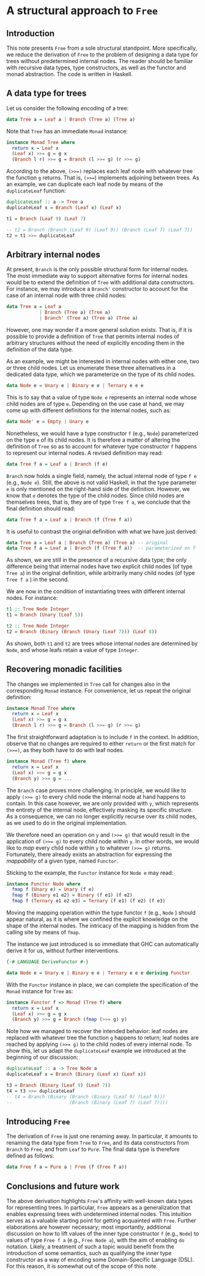 # A structural approach to `Free`

## Introduction
This note presents `Free` from a sole structural standpoint. More specifically, we reduce the derivation of `Free` to the problem of designing a data type for trees without predetermined internal nodes. The reader should be familiar with recursive data types, type constructors, as well as the functor and monad abstraction. The code is written in Haskell.

## A data type for trees
Let us consider the following encoding of a tree:

```haskell
data Tree a = Leaf a | Branch (Tree a) (Tree a)
```

Note that `Tree` has an immediate `Monad` instance:

```haskell
instance Monad Tree where
  return x = Leaf x
  (Leaf x) >>= g = g x
  (Branch l r) >>= g = Branch (l >>= g) (r >>= g)
```

According to the above, `(>>=)` replaces each leaf node with whatever tree the function `g` returns. That is, `(>>=`) implements adjoining between trees. As an example, we can duplicate each leaf node by means of the `duplicateLeaf` function:

```haskell
duplicateLeaf :: a -> Tree a
duplicateLeaf x = Branch (Leaf x) (Leaf x)

t1 = Branch (Leaf 9) (Leaf 7)

-- t2 = Branch (Branch (Leaf 9) (Leaf 9)) (Branch (Leaf 7) (Leaf 7))
t2 = t1 >>= duplicateLeaf
```

## Arbitrary internal nodes
At present, `Branch` is the only possible structural form for internal nodes. The most immediate way to support alternative forms for internal nodes would be to extend the definition of `Tree` with additional data constructors. For instance, we may introduce a `Branch'` constructor to account for the case of an internal node with three child nodes:

```haskell
data Tree a = Leaf a
            | Branch (Tree a) (Tree a)
            | Branch' (Tree a) (Tree a) (Tree a)
```

However, one may wonder if a more general solution exists. That is, if it is possible to provide a definition of `Tree` that permits internal nodes of arbitrary structures without the need of explicitly encoding them in the definition of the data type.

As an example, we might be interested in internal nodes with either one, two or three child nodes. Let us enumerate these three alternatives in a dedicated data type, which we parameterize on the type of its child nodes.

```haskell
data Node e = Unary e | Binary e e | Ternary e e e
```

This is to say that a value of type `Node e` represents an internal node whose child nodes are of type `e`. Depending on the use case at hand, we may come up with different definitions for the internal nodes, such as:

```haskell
data Node' e = Empty | Unary e
```

Nonetheless, we would have a type constructor `f` (e.g., `Node`) parameterized on the type `e` of its child nodes. It is therefore a matter of altering the definition of `Tree` so as to account for whatever type constructor `f` happens to represent our internal nodes. A revised definition may read:

```haskell
data Tree f a = Leaf a | Branch (f e)
```

`Branch` now holds a single field, namely, the actual internal node of type `f e` (e.g., `Node e`). Still, the above is not valid Haskell, in that the type parameter `e` is only mentioned on the right-hand side of the definition. However, we know that `e` denotes the type of the child nodes. Since child nodes are themselves trees, that is, they are of type `Tree f a`, we conclude that the final definition should read:

```haskell
data Tree f a = Leaf a | Branch (f (Tree f a))
```

It is useful to contrast the original definition with what we have just derived:

```haskell
data Tree a = Leaf a | Branch (Tree a) (Tree a) -- original
data Tree f a = Leaf a | Branch (f (Tree f a))  -- parameterized on f
```

As shown, we are still in the presence of a recursive data type; the only difference being that internal nodes have two explicit child nodes (of type `Tree a`) in the original definition, while arbitrarily many child nodes (of type `Tree f a` ) in the second.

We are now in the condition of instantiating trees with different internal nodes. For instance:

```haskell
t1 :: Tree Node Integer
t1 = Branch (Unary (Leaf 5))

t2 :: Tree Node Integer
t2 = Branch (Binary (Branch (Unary (Leaf 7))) (Leaf 8))
```

As shown, both `t1` and `t2` are trees whose internal nodes are determined by `Node`, and whose leafs retain a value of type `Integer`.

## Recovering monadic facilities
The changes we implemented in `Tree` call for changes also in the corresponding `Monad` instance. For convenience, let us repeat the original definition:

```haskell
instance Monad Tree where
  return x = Leaf x
  (Leaf x) >>= g = g x
  (Branch l r) >>= g = Branch (l >>= g) (r >>= g)
```

The first straightforward adaptation is to include `f` in the context. In addition, observe that no changes are required to either `return` or the first match for `(>>=)`, as they both have to do with leaf nodes.

```haskell
instance Monad (Tree f) where
  return x = Leaf x
  (Leaf x) >>= g = g x
  (Branch y) >>= g = ...
```

The `Branch` case proves more challenging. In principle, we would like to apply `(>>= g)` to every child node the internal node at hand happens to contain. In this case however, we are only provided with `y`, which represents the entirety of the internal node, effectively masking its specific structure. As a consequence, we can no longer explicitly recurse over its child nodes, as we used to do in the original implementation.

We therefore need an operation on `y` and `(>>= g)` that would result in the application of `(>>= g)` to every child node within `y`. In other words, we would like to *map* every child node within `y` to whatever `(>>= g)` returns. Fortunately, there already exists an abstraction for expressing the *mappability* of a given type, named `Functor`.

Sticking to the example, the `Functor` instance for `Node e` may read:

```haskell
instance Functor Node where
  fmap f (Unary e) = Unary (f e)
  fmap f (Binary e1 e2) = Binary (f e1) (f e2)
  fmap f (Ternary e1 e2 e3) = Ternary (f e1) (f e2) (f e3)
```

Moving the mapping operation within the type functor `f` (e.g., `Node` ) should appear natural, as it is where we confined the explicit knowledge on the shape of the internal nodes. The intricacy of the mapping is hidden from the calling site by means of `fmap`.

The instance we just introduced is so immediate that GHC can automatically derive it for us, without further interventions.

```haskell
{-# LANGUAGE DeriveFunctor #-}

data Node e = Unary e | Binary e e | Ternary e e e deriving Functor
```

With the `Functor` instance in place, we can complete the specification of the `Monad` instance for `Tree` as:

```haskell
instance Functor f => Monad (Tree f) where
  return x = Leaf x
  (Leaf x) >>= g = g x
  (Branch y) >>= g = Branch (fmap (>>= g) y)
```

Note how we managed to recover the intended behavior: leaf nodes are replaced with whatever tree the function `g` happens to return; leaf nodes are reached by applying `(>>= g)` to the child nodes of every internal node. To show this, let us adapt the `duplicateLeaf` example we introduced at the beginning of our discussion:

```haskell
duplicateLeaf :: a -> Tree Node a
duplicateLeaf x = Branch (Binary (Leaf x) (Leaf x))

t3 = Branch (Binary (Leaf 9) (Leaf 7))
t4 = t3 >>= duplicateLeaf
-- t4 = Branch (Binary (Branch (Binary (Leaf 9) (Leaf 9)))
--                     (Branch (Binary (Leaf 7) (Leaf 7))))
```

## Introducing `Free`
The derivation of `Free` is just one renaming away. In particular, it amounts to renaming the data type from `Tree` to `Free`, and its data constructors from  `Branch` to `Free`, and from `Leaf` to `Pure`. The final data type is therefore defined as follows:

```haskell
data Free f a = Pure a | Free (f (Free f a))
```

## Conclusions and future work
The above derivation highlights `Free`'s affinity with well-known data types for representing trees. In particular, `Free` appears as a generalization that enables expressing trees with undetermined internal nodes. This intuition serves as a valuable starting point for getting acquainted with `Free`. Further elaborations are however necessary; most importantly, additional discussion on how to lift values of the inner type constructor `f` (e.g., `Node`) to values of type `Free f a` (e.g., `Free Node a`), with the aim of enabling `do` notation. Likely, a treatment of such a topic would benefit from the introduction of some semantics, such as qualifying the inner type constructor as a way of encoding some Domain-Specific Language (DSL). For this reason, it is somewhat out of the scope of this note.
